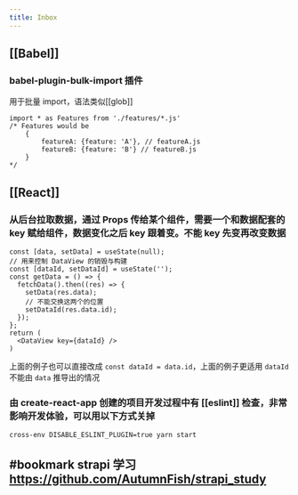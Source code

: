 ```yaml
---
title: Inbox
---
```


## [[Babel]]
### babel-plugin-bulk-import 插件
用于批量 import，语法类似[[glob]]
```
import * as Features from './features/*.js'
/* Features would be
    {
        featureA: {feature: 'A'}, // featureA.js
        featureB: {feature: 'B'} // featureB.js
    }
*/
```
## [[React]]
### 从后台拉取数据，通过 Props 传给某个组件，需要一个和数据配套的 key 赋给组件，数据变化之后 key 跟着变。不能 key 先变再改变数据
```
const [data, setData] = useState(null);
// 用来控制 DataView 的销毁与构建
const [dataId, setDataId] = useState('');
const getData = () => {
  fetchData().then((res) => {
    setData(res.data);
    // 不能交换这两个的位置
    setDataId(res.data.id);
  });
};
return (
  <DataView key={dataId} />
)
```
上面的例子也可以直接改成 `const dataId = data.id`，上面的例子更适用 `dataId` 不能由 `data` 推导出的情况
### 由 create-react-app 创建的项目开发过程中有 [[eslint]] 检查，非常影响开发体验，可以用以下方式关掉
```shell
cross-env DISABLE_ESLINT_PLUGIN=true yarn start
```
## #bookmark strapi 学习 https://github.com/AutumnFish/strapi_study
